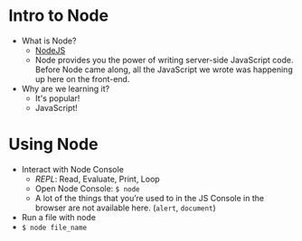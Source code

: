 # Intro to Node

* What is Node?
	* [NodeJS](https://nodejs.org/en/about/)
	* Node provides you the power of writing server-side JavaScript code. Before Node came along, all the JavaScript we wrote was happening up here on the front-end. 
* Why are we learning it?
	* It's popular!
	* JavaScript!

# Using Node

* Interact with Node Console
	* *REPL*: Read, Evaluate, Print, Loop
	* Open Node Console: `$ node`
	* A lot of the things that you’re used to in the JS Console in the  browser are not available here. (`alert`, `document`)
* Run a file with node
* `$ node file_name` 